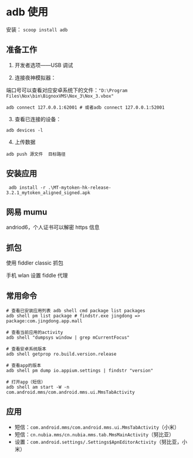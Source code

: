 # adb 使用

安装： `scoop install adb`

## 准备工作

1. 开发者选项——USB 调试

2. 连接夜神模拟器：

端口号可以查看对应安卓系统下的文件：`"D:\Program Files\Nox\bin\BignoxVMS\Nox_3\Nox_3.vbox"`

```shell
adb connect 127.0.0.1:62001 # 或者adb connect 127.0.0.1:52001
```

3. 查看已连接的设备：

```shell
adb devices -l
```

4. 上传数据

```shell
adb push 源文件  目标路径
```

## 安装应用

```shell
 adb install -r .\MT-mytoken-hk-release-3.2.1_mytoken_aligned_signed.apk
```

## 网易 mumu

andriod6，个人证书可以解密 https 信息

## 抓包

使用 fiddler classic 抓包

手机 wlan 设置 fiddle 代理

## 常用命令

```shell
# 查看已安装应用列表 adb shell cmd package list packages
adb shell pm list package # findstr.exe jingdong => package:com.jingdong.app.mall

# 查看当前应用的activity
adb shell "dumpsys window | grep mCurrentFocus"

# 查看安卓系统版本
adb shell getprop ro.build.version.release

# 查看app的版本
adb shell pm dump io.appium.settings | findstr "version"

# 打开app（短信）
adb shell am start -W -n com.android.mms/com.android.mms.ui.MmsTabActivity
```

## 应用

- 短信：`com.android.mms/com.android.mms.ui.MmsTabActivity`（小米）
- 短信：`cn.nubia.mms/cn.nubia.mms.tab.MmsMainActivity`（努比亚）
- 设置：`com.android.settings/.Settings$ApnEditorActivity`（努比亚，小米）
